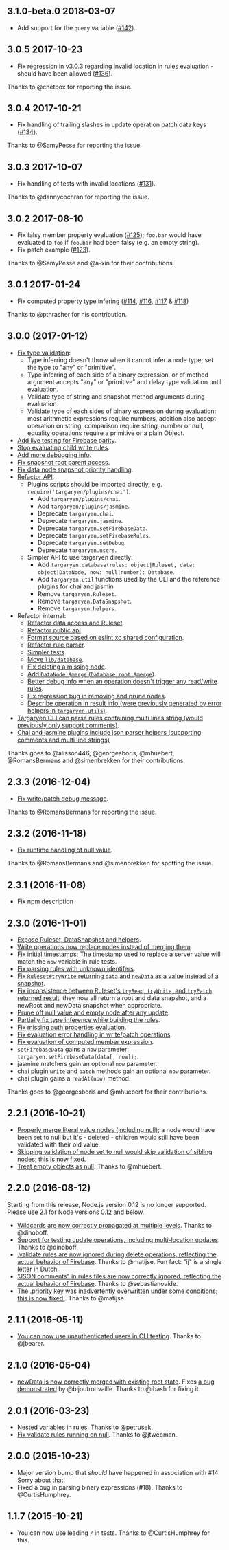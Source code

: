 ## 3.1.0-beta.0 2018-03-07

* Add support for the `query` variable ([#142]).

[#142]: https://github.com/goldibex/targaryen/issues/142

## 3.0.5 2017-10-23

* Fix regression in v3.0.3 regarding invalid location in rules evaluation - should have been allowed ([#136]).

Thanks to @chetbox for reporting the issue.

[#136]: https://github.com/goldibex/targaryen/issues/136

## 3.0.4 2017-10-21

* Fix handling of trailing slashes in update operation patch data keys ([#134]).

Thanks to @SamyPesse for reporting the issue.

[#134]: https://github.com/goldibex/targaryen/issues/134

## 3.0.3 2017-10-07

* Fix handling of tests with invalid locations ([#131]).

Thanks to @dannycochran for reporting the issue.

[#131]: https://github.com/goldibex/targaryen/issues/131

## 3.0.2 2017-08-10

* Fix falsy member property evaluation ([#125]); `foo.bar` would have evaluated to `foo` if `foo.bar` had been falsy (e.g. an empty string).
* Fix patch example ([#123]).

Thanks to @SamyPesse and @a-xin for their contributions.

[#125]: https://github.com/goldibex/targaryen/issues/125
[#123]: https://github.com/goldibex/targaryen/pull/123

## 3.0.1 2017-01-24

* Fix computed property type infering ([#114], [#116], [#117] & [#118])

Thanks to @pthrasher for his contribution.

[#114]: https://github.com/goldibex/targaryen/pull/114
[#116]: https://github.com/goldibex/targaryen/pull/116
[#117]: https://github.com/goldibex/targaryen/pull/117
[#118]: https://github.com/goldibex/targaryen/pull/118

## 3.0.0 (2017-01-12)

* [Fix type validation](https://github.com/goldibex/targaryen/issues/62):
  * Type inferring doesn't throw when it cannot infer a node type; set the type to "any" or "primitive".
  * Type inferring of each side of a binary expression, or of method argument accepts "any" or "primitive" and delay type validation until evaluation.
  * Validate type of string and snapshot method arguments during evaluation.
  * Validate type of each sides of binary expression during evaluation: most arithmetic expressions require numbers, addition also accept operation on string, comparison require string, number or null, equality operations require a primitive or a plain Object.
* [Add live testing for Firebase parity](https://github.com/goldibex/targaryen/pull/63).
* [Stop evaluating child write rules](https://github.com/goldibex/targaryen/issues/73).
* [Add more debugging info](https://github.com/goldibex/targaryen/pull/83).
* [Fix snapshot root parent access](https://github.com/goldibex/targaryen/pull/97).
* [Fix data node snapshot priority handling](https://github.com/goldibex/targaryen/pull/96).
* [Refactor API](https://github.com/goldibex/targaryen/pull/80):
  * Plugins scripts should be imported directly, e.g. `require('targaryen/plugins/chai')`:
    * Add `targaryen/plugins/chai`.
    * Add `targaryen/plugins/jasmine`.
    * Deprecate `targaryen.chai`.
    * Deprecate `targaryen.jasmine`.
    * Deprecate `targaryen.setFirebaseData`.
    * Deprecate `targaryen.setFirebaseRules`.
    * Deprecate `targaryen.setDebug`.
    * Deprecate `targaryen.users`.
  * Simpler API to use targaryen directly:
    * Add `targaryen.database(rules: object|Ruleset, data: object|DataNode, now: null|number): Database`.
    * Add `targaryen.util` functions used by the CLI and the reference plugins for chai and jasmin
    * Remove `targaryen.Ruleset`.
    * Remove `targaryen.DataSnapshot`.
    * Remove `targaryen.helpers`.
* Refactor internal:
  * [Refactor data access and Ruleset](https://github.com/goldibex/targaryen/pull/72).
  * [Refactor public api](https://github.com/goldibex/targaryen/pull/80).
  * [Format source based on eslint xo shared configuration](https://github.com/goldibex/targaryen/pull/81).
  * [Refactor rule parser](https://github.com/goldibex/targaryen/pull/91).
  * [Simpler tests](https://github.com/goldibex/targaryen/pull/94).
  * [Move `lib/database`](https://github.com/goldibex/targaryen/pull/98).
  * [Fix deleting a missing node](https://github.com/goldibex/targaryen/pull/103).
  * [Add `DataNode.$merge` (`Database.root.$merge`)](https://github.com/goldibex/targaryen/pull/104).
  * [Better debug info when an operation doesn't trigger any read/write rules](https://github.com/goldibex/targaryen/pull/107).
  * [Fix regression bug in removing and prune nodes](https://github.com/goldibex/targaryen/pull/109).
  * [Describe operation in result info (were previously generated by error helpers in `targaryen.utils`)](https://github.com/goldibex/targaryen/pull/110).
* [Targaryen CLI can parse rules containing multi lines string (would previously only support comments)](https://github.com/goldibex/targaryen/pull/111).
* [Chai and jasmine plugins include json parser helpers (supporting comments and multi line strings)](https://github.com/goldibex/targaryen/pull/112)

Thanks goes to @alisson446, @georgesboris, @mhuebert, @RomansBermans and @simenbrekken for their contributions.

## 2.3.3 (2016-12-04)

* [Fix write/patch debug message](https://github.com/goldibex/targaryen/pull/93).

Thanks to @RomansBermans for reporting the issue.

## 2.3.2 (2016-11-18)

* [Fix runtime handling of null value](https://github.com/goldibex/targaryen/issues/86).

Thanks to @RomansBermans and @simenbrekken for spotting the issue.

## 2.3.1 (2016-11-08)

* Fix npm description

## 2.3.0 (2016-11-01)

* [Expose Ruleset, DataSnapshot and helpers](https://github.com/goldibex/targaryen/pull/50).
* [Write operations now replace nodes instead of merging them](https://github.com/goldibex/targaryen/pull/52).
* [Fix initial timestamps](https://github.com/goldibex/targaryen/pull/41); The timestamp used to replace a server value will match the `now` variable in rule tests.
* [Fix parsing rules with unknown identifers](https://github.com/goldibex/targaryen/pull/55).
* [Fix `Ruleset#tryWrite` returning `data` and `newData` as a value instead of a snapshot](https://github.com/goldibex/targaryen/pull/59).
* [Fix inconsistence between Ruleset's `tryRead`, `tryWrite`, and `tryPatch` returned result](https://github.com/goldibex/targaryen/pull/59): they now all return a root and data snapshot, and a newRoot and newData snapshot when appropriate.
* [Prune off null value and empty node after any update](https://github.com/goldibex/targaryen/pull/56).
* [Partially fix type inference while building the rules](https://github.com/goldibex/targaryen/pull/57).
* [Fix missing auth properties evaluation](https://github.com/goldibex/targaryen/issues/60).
* [Fix evaluation error handling in write/patch operations](https://github.com/goldibex/targaryen/issues/61).
* [Fix evaluation of computed member expression](https://github.com/goldibex/targaryen/issues/75).
* `setFirebaseData` gains a `now` parameter: `targaryen.setFirebaseData(data[, now]);`.
* jasmine matchers gain an optional `now` parameter.
* chai plugin `write` and `patch` methods gain an optional `now` parameter.
* chai plugin gains a `readAt(now)` method.

Thanks goes to @georgesboris and @mhuebert for their contributions.

## 2.2.1 (2016-10-21)

* [Properly merge literal value nodes (including null)](https://github.com/goldibex/targaryen/pull/44);
  a node would have been set to null but it's - deleted - children would still have been validated with their old value.
* [Skipping validation of node set to null would skip validation of sibling nodes; this is now fixed](https://github.com/goldibex/targaryen/pull/48).
* [Treat empty objects as null](https://github.com/goldibex/targaryen/pull/51). Thanks to @mhuebert.

## 2.2.0 (2016-08-12)

Starting from this release, Node.js version 0.12 is no longer supported. Please use 2.1 for Node versions 0.12 and below.

* [Wildcards are now correctly propagated at multiple levels](https://github.com/goldibex/targaryen/pull/39). Thanks to @dinoboff.
* [Support for testing update operations, including multi-location updates](https://github.com/goldibex/targaryen/pull/37). Thanks to @dinoboff.
* [.validate rules are now ignored during delete operations, reflecting the actual behavior of Firebase](https://github.com/goldibex/targaryen/pull/36). Thanks to @matijse. Fun fact: "ij" is a single letter in Dutch.
* ["JSON comments" in rules files are now correctly ignored, reflecting the actual behavior of Firebase](https://github.com/goldibex/targaryen/pull/32). Thanks to @sebastianovide.
* [The .priority key was inadvertently overwritten under some conditions; this is now fixed.](https://github.com/goldibex/targaryen/pull/35). Thanks to @matijse.

## 2.1.1 (2016-05-11)

* [You can now use unauthenticated users in CLI testing](https://github.com/goldibex/targaryen/pull/28). Thanks to @jbearer.

## 2.1.0 (2016-05-04)

* [newData is now correctly merged with existing root state](https://github.com/goldibex/targaryen/pull/27). Fixes [a bug demonstrated](https://github.com/goldibex/targaryen/pull/25) by @bijoutrouvaille. Thanks to @ibash for fixing it.

## 2.0.1 (2016-03-23)

* [Nested variables in rules](https://github.com/goldibex/targaryen/pull/23). Thanks to @petrusek.
* [Fix validate rules running on null](https://github.com/goldibex/targaryen/pull/21). Thanks to @jtwebman.

## 2.0.0 (2015-10-23)

* Major version bump that _should_ have happened in association with #14.
  Sorry about that.
* Fixed a bug in parsing binary expressions (#18). Thanks to @CurtisHumphrey.

## 1.1.7 (2015-10-21)

* You can now use leading `/` in tests. Thanks to @CurtisHumphrey for this.
